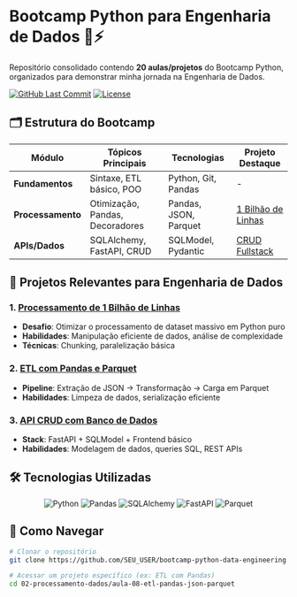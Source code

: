 # Bootcamp Python para Engenharia de Dados 🐍⚡

Repositório consolidado contendo **20 aulas/projetos** do Bootcamp Python, organizados para demonstrar minha jornada na Engenharia de Dados.

[![GitHub Last Commit](https://img.shields.io/github/last-commit/SEU_USER/bootcamp-python-data-engineering)](https://github.com/SEU_USER/bootcamp-python-data-engineering)
[![License](https://img.shields.io/badge/license-MIT-blue)](LICENSE)

## 🗂️ Estrutura do Bootcamp

| Módulo          | Tópicos Principais                  | Tecnologias           | Projeto Destaque            |
|-----------------|-------------------------------------|-----------------------|-----------------------------|
| **Fundamentos** | Sintaxe, ETL básico, POO            | Python, Git, Pandas  | -                           |
| **Processamento** | Otimização, Pandas, Decoradores    | Pandas, JSON, Parquet| [1 Bilhão de Linhas](#)     |
| **APIs/Dados**  | SQLAlchemy, FastAPI, CRUD           | SQLModel, Pydantic   | [CRUD Fullstack](#)         |

## 🚀 Projetos Relevantes para Engenharia de Dados

### 1. [Processamento de 1 Bilhão de Linhas](02-processamento-dados/projeto-01-bilhao-de-linhas)
- **Desafio**: Otimizar o processamento de dataset massivo em Python puro
- **Habilidades**: Manipulação eficiente de dados, análise de complexidade
- **Técnicas**: Chunking, paralelização básica

### 2. [ETL com Pandas e Parquet](02-processamento-dados/aula-08-etl-pandas-json-parquet)
- **Pipeline**: Extração de JSON → Transformação → Carga em Parquet
- **Habilidades**: Limpeza de dados, serialização eficiente

### 3. [API CRUD com Banco de Dados](03-banco-dados-apis/projeto-02-crud-fullstack)
- **Stack**: FastAPI + SQLModel + Frontend básico
- **Habilidades**: Modelagem de dados, queries SQL, REST APIs

## 🛠 Tecnologias Utilizadas

<div align="center">
  <img src="https://img.shields.io/badge/Python-3776AB?logo=python&logoColor=white" alt="Python">
  <img src="https://img.shields.io/badge/Pandas-150458?logo=pandas&logoColor=white" alt="Pandas">
  <img src="https://img.shields.io/badge/SQLAlchemy-D71F00?logo=sqlalchemy&logoColor=white" alt="SQLAlchemy">
  <img src="https://img.shields.io/badge/FastAPI-009688?logo=fastapi&logoColor=white" alt="FastAPI">
  <img src="https://img.shields.io/badge/Parquet-2A9D8F?logo=apachespark&logoColor=white" alt="Parquet">
</div>

## 📌 Como Navegar

```bash
# Clonar o repositório
git clone https://github.com/SEU_USER/bootcamp-python-data-engineering.git

# Acessar um projeto específico (ex: ETL com Pandas)
cd 02-processamento-dados/aula-08-etl-pandas-json-parquet
